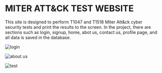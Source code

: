 # MITER ATT&CK TEST WEBSITE

This site is designed to perform T1047 and T1518 Miter Att&ck cyber security tests and print the results to the screen. In the project, there are sections such as login, signup, home, abot us, contact us, profile page, and all data is saved in the database.

![login](https://user-images.githubusercontent.com/93487264/214064375-e74b680f-0e6c-4a53-9d4c-7c77bfa18a44.png)

![about us](https://user-images.githubusercontent.com/93487264/214064408-5d94e0c0-92cd-43d3-a4e0-e35da5b836ed.png)

![test](https://user-images.githubusercontent.com/93487264/214064429-d89767ac-7a78-4643-8a85-e98e3d7ac328.png)
